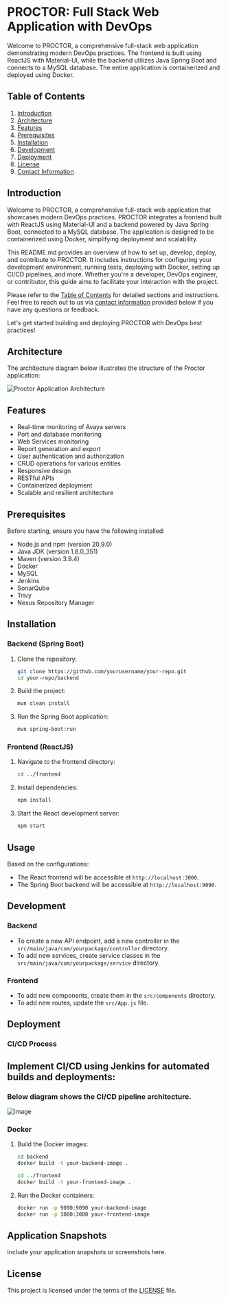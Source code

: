# PROCTOR: Full Stack Web Application with DevOps

Welcome to PROCTOR, a comprehensive full-stack web application demonstrating modern DevOps practices. The frontend is built using ReactJS with Material-UI, while the backend utilizes Java Spring Boot and connects to a MySQL database. The entire application is containerized and deployed using Docker.

## Table of Contents

1. [Introduction](#introduction)
2. [Architecture](#Architecture)
3. [Features](#Features)
4. [Prerequisites](#Prerequisites)
5. [Installation](#Installation)
6. [Development](#Development)
7. [Deployment](#Deployment)
8. [License](#license)
9. [Contact Information](#contact-information)

## Introduction

Welcome to PROCTOR, a comprehensive full-stack web application that showcases modern DevOps practices. PROCTOR integrates a frontend built with ReactJS using Material-UI and a backend powered by Java Spring Boot, connected to a MySQL database. The application is designed to be containerized using Docker, simplifying deployment and scalability.

This README.md provides an overview of how to set up, develop, deploy, and contribute to PROCTOR. It includes instructions for configuring your development environment, running tests, deploying with Docker, setting up CI/CD pipelines, and more. Whether you're a developer, DevOps engineer, or contributor, this guide aims to facilitate your interaction with the project.

Please refer to the [Table of Contents](#table-of-contents) for detailed sections and instructions. Feel free to reach out to us via [contact information](#contact-information) provided below if you have any questions or feedback.

Let's get started building and deploying PROCTOR with DevOps best practices!

## Architecture

The architecture diagram below illustrates the structure of the Proctor application:

![Proctor Application Architecture](https://github.com/user-attachments/assets/2fe1fc25-e276-48ed-bb77-5d681cbad47f)


## Features

- Real-time monitoring of Avaya servers
- Port and database monitoring
- Web Services monitoring
- Report generation and export
- User authentication and authorization
- CRUD operations for various entities
- Responsive design
- RESTful APIs
- Containerized deployment
- Scalable and resilient architecture

## Prerequisites

Before starting, ensure you have the following installed:

- Node.js and npm (version 20.9.0)
- Java JDK (version 1.8.0_351)
- Maven (version 3.9.4)
- Docker
- MySQL
- Jenkins
- SonarQube
- Trivy
- Nexus Repository Manager

## Installation

### Backend (Spring Boot)

1. Clone the repository:
    ```bash
    git clone https://github.com/yourusername/your-repo.git
    cd your-repo/backend
    ```

2. Build the project:
    ```bash
    mvn clean install
    ```

3. Run the Spring Boot application:
    ```bash
    mvn spring-boot:run
    ```

### Frontend (ReactJS)

1. Navigate to the frontend directory:
    ```bash
    cd ../frontend
    ```

2. Install dependencies:
    ```bash
    npm install
    ```

3. Start the React development server:
    ```bash
    npm start
    ```

## Usage

Based on the configurations:

- The React frontend will be accessible at `http://localhost:3000`.
- The Spring Boot backend will be accessible at `http://localhost:9090`.

## Development

### Backend

- To create a new API endpoint, add a new controller in the `src/main/java/com/yourpackage/controller` directory.
- To add new services, create service classes in the `src/main/java/com/yourpackage/service` directory.

### Frontend

- To add new components, create them in the `src/components` directory.
- To add new routes, update the `src/App.js` file.

## Deployment

### CI/CD Process
## Implement CI/CD using Jenkins for automated builds and deployments:
### Below diagram shows the CI/CD pipeline architecture.
![image](https://github.com/user-attachments/assets/802e13a7-9f77-48ba-b830-7ee1870468d3)



### Docker

1. Build the Docker images:

    ```bash
    cd backend
    docker build -t your-backend-image .

    cd ../frontend
    docker build -t your-frontend-image .
    ```

2. Run the Docker containers:

    ```bash
    docker run -p 9090:9090 your-backend-image
    docker run -p 3000:3000 your-frontend-image
    ```

## Application Snapshots

Include your application snapshots or screenshots here.

## License

This project is licensed under the terms of the [LICENSE](LICENSE) file.

